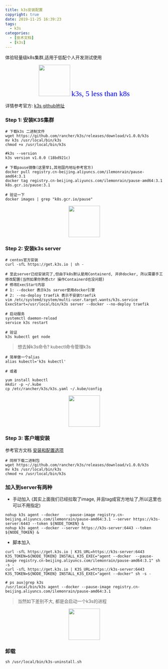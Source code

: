 ```yaml
---
title: k3s安装配置
copyright: true
date: 2019-11-25 16:39:23
tags:
  - k3s
categories:
  - [技术文档]
  - [k3s]
---
```

体验轻量级k8s集群,适用于低配个人开发测试使用
<!-- more -->


<center>
<img src="http://zhangzw001.github.io/images/dockerniu.jpeg" width = "100" height = "100" style="border: 0"/>
<font color="blue" face="黑体" size=5> k3s, 5 less than k8s </font>
</center>

详情参考官方: [k3s github地址](https://github.com/rancher/k3s)


### Step 1: 安装K3S集群
```
# 下载k3s 二进制文件
wget https://github.com/rancher/k3s/releases/download/v1.0.0/k3s
mv k3s /usr/local/bin/k3s
chmod +x /usr/local/bin/k3s

#k3s --version
k3s version v1.0.0 (18bd921c)

# 下载pause镜像(这里举1,其他国内地址参考官方)
docker pull registry.cn-beijing.aliyuncs.com/ilemonrain/pause-amd64:3.1
docker tag registry.cn-beijing.aliyuncs.com/ilemonrain/pause-amd64:3.1 k8s.gcr.io/pause:3.1

# 验证一下
docker images | grep "k8s.gcr.io/pause"
```

<center>
<img src="http://zhangzw001.github.io/images/dockerniu.jpeg" width = "100" height = "100" style="border: 0"/>
</center>

### Step 2: 安装k3s server
```
# centos官方安装
curl -sfL https://get.k3s.io | sh -

# 至此server已经安装完了,但由于k8s默认是用Containerd, 并非docker, 所以需要手工修改配置(当然如果你熟悉ctr 操作Containerd也没问题)
# 修改ExecStart内容
# 1: --docker 表示k3s server使用docker引擎
# 2: --no-deploy traefik 表示不安装traefik
vim /etc/systemd/system/multi-user.target.wants/k3s.service
ExecStart=/usr/local/bin/k3s server --docker --no-deploy traefik

# 启动服务
systemctl daemon-reload
service k3s restart

# 验证
k3s kubectl get node
```

> 想去掉k3s命令? kubectl命令管理k3s
```
# 简单做一个alias
alias kubectl='k3s kubectl'

# 或者

yum install kubectl
mkdir -p ~/.kube
cp /etc/rancher/k3s/k3s.yaml ~/.kube/config

```

<center>
<img src="http://zhangzw001.github.io/images/dockerniu.jpeg" width = "100" height = "100" style="border: 0"/>
</center>

### Step 3: 客户端安装

参考官方文档 [安装和配置选项](https://rancher.com/docs/k3s/latest/en/installation/install-options/)

```
# 同样下载二进制包
wget https://github.com/rancher/k3s/releases/download/v1.0.0/k3s
mv k3s /usr/local/bin/k3s
chmod +x /usr/local/bin/k3s
```

### 加入到server有两种
- 手动加入 (其实上面我们已经拉取了image, 并且tag成官方地址了,所以这里也可以不用指定)
```
nohup k3s agent --docker   --pause-image registry.cn-beijing.aliyuncs.com/ilemonrain/pause-amd64:3.1 --server https://k3s-server:6443 --token ${NODE_TOKEN} &
nohup k3s agent --docker --server https://k3s-server:6443 --token ${NODE_TOKEN} &
```

- 脚本加入
```
curl -sfL https://get.k3s.io | K3S_URL=https://k3s-server:6443 K3S_TOKEN=${NODE_TOKEN} INSTALL_K3S_EXEC="agent --docker  --pause-image registry.cn-beijing.aliyuncs.com/ilemonrain/pause-amd64:3.1" sh -s -
curl -sfL https://get.k3s.io | K3S_URL=https://k3s-server:6443 K3S_TOKEN=${NODE_TOKEN} INSTALL_K3S_EXEC="agent --docker" sh -s -

# ps aux|grep k3s
/usr/local/bin/k3s agent --docker --pause-image registry.cn-beijing.aliyuncs.com/ilemonrain/pause-amd64:3.1
```

> 当然如下差别不大, 都是会启动一个k3s的进程


<center>
<img src="http://zhangzw001.github.io/images/dockerniu.jpeg" width = "100" height = "100" style="border: 0"/>
</center>

### 卸载
```
sh /usr/local/bin/k3s-uninstall.sh
```
